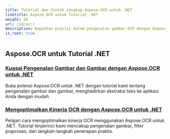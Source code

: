```yaml
---
title: Tutorial dan Contoh Lengkap Aspose.OCR untuk .NET
linktitle: Aspose.OCR untuk Tutorial .NET
weight: 10
url: /id/ocr/
description: Dapatkan presisi dalam pengenalan gambar OCR dengan Aspose.OCR untuk .NET. Jelajahi tutorial tentang kalkulasi sudut kemiringan, pengenalan teks, konfigurasi OCR, dan pengoptimalan.
is_root: true
---
```

## Aspose.OCR untuk Tutorial .NET
### [Kuasai Pengenalan Gambar dan Gambar dengan Aspose.OCR untuk .NET](./master-image-and-drawing-recognition/)
Buka potensi Aspose.OCR untuk .NET dengan tutorial kami tentang pengenalan gambar dan gambar, menghadirkan ekstraksi teks ke aplikasi Anda dengan mudah.
### [Mengoptimalkan Kinerja OCR dengan Aspose.OCR untuk .NET](./optimization-ocr/)
Pelajari cara mengoptimalkan kinerja OCR menggunakan Aspose.OCR untuk .NET. Tutorial terperinci kami mencakup pengenalan gambar, filter praproses, dan langkah-langkah penerapan praktis.